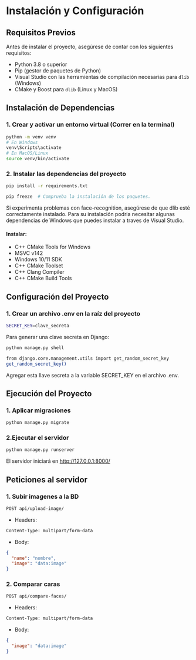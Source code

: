 # Instalación y Configuración

## Requisitos Previos

Antes de instalar el proyecto, asegúrese de contar con los siguientes requisitos:

- Python 3.8 o superior
- Pip (gestor de paquetes de Python)
- Visual Studio con las herramientas de compilación necesarias para `dlib` (Windows)
- CMake y Boost para `dlib` (Linux y MacOS)

## Instalación de Dependencias

### 1. Crear y activar un entorno virtual (Correr en la terminal)

```bash
python -m venv venv
# En Windows
venv\Scripts\activate
# En MacOS/Linux
source venv/bin/activate
```

### 2. Instalar las dependencias del proyecto

```bash
pip install -r requirements.txt
```

```bash
pip freeze  # Comprueba la instalación de los paquetes.
```

Si experimenta problemas con face-recognition, asegúrese de que dlib esté correctamente instalado. Para su instalación podria necesitar algunas dependencias de Windows que puedes instalar a traves de Visual Studio.

#### Instalar:

- C++ CMake Tools for Windows
- MSVC v142
- Windows 10/11 SDK
- C++ CMake Toolset
- C++ Clang Compiler
- C++ CMake Build Tools

## Configuración del Proyecto

### 1. Crear un archivo .env en la raíz del proyecto

```bash
SECRET_KEY=clave_secreta
```

Para generar una clave secreta en Django:

```bash
python manage.py shell
```

```bash
from django.core.management.utils import get_random_secret_key 
get_random_secret_key()
```
Agregar esta llave secreta a la variable SECRET_KEY en el archivo .env.

## Ejecución del Proyecto

### 1. Aplicar migraciones

```bash
python manage.py migrate
```

### 2.Ejecutar el servidor

```bash
python manage.py runserver
```
El servidor iniciará en http://127.0.0.1:8000/

## Peticiones al servidor

### 1. Subir imagenes a la BD

```bash
POST api/upload-image/
```

- Headers:

```bash
Content-Type: multipart/form-data
```

- Body:

```json
{
  "name": "nombre",
  "image": "data:image" 
}
```

### 2. Comparar caras

```bash
POST api/compare-faces/
```

- Headers:

```bash
Content-Type: multipart/form-data
```

- Body:

```json
{
  "image": "data:image" 
}
```